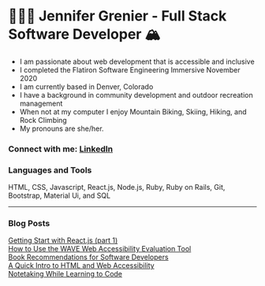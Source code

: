 # 👩🏼‍💻 Jennifer Grenier - Full Stack Software Developer 🏔 
* I am passionate about web development that is accessible and inclusive
* I completed the Flatiron Software Engineering Immersive November 2020 
* I am currently based in Denver, Colorado
* I have a background in community development and outdoor recreation management
* When not at my computer I enjoy Mountain Biking, Skiing, Hiking, and Rock Climbing
* My pronouns are she/her. 

### Connect with me: [LinkedIn](https://www.linkedin.com/in/jennifer-a-grenier/)

### Languages and Tools 
HTML, CSS, Javascript, React.js, Node.js, Ruby, Ruby on Rails, Git, Bootstrap, Material Ui, and SQL 
___

### Blog Posts 
[Getting Start with React.js (part 1)](https://jagrenier.medium.com/getting-start-with-react-js-part-1-f03654846409)
<br> 
[How to Use the WAVE Web Accessibility Evaluation Tool](https://jagrenier.medium.com/how-to-use-the-wave-web-accessibility-evaluation-tool-9df8588a3d16)
<br> 
[Book Recommendations for Software Developers](https://jagrenier.medium.com/book-recommendations-for-software-developers-a491ff97134c)
<br> 
[A Quick Intro to HTML and Web Accessibility](https://medium.com/@jenniferagrenier/an-introduction-to-html-and-digital-accessibility-88e2a8f65617)
<br>
[Notetaking While Learning to Code](https://medium.com/@jenniferagrenier/how-totake-notes-while-learning-to-code-4ae9d4ac0f63)


